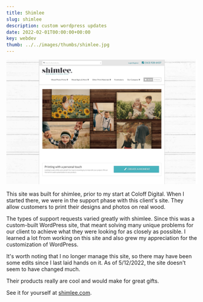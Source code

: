 ```yaml
---
title: Shimlee
slug: shimlee
description: custom wordpress updates
date: 2022-02-01T00:00:00+00:00
key: webdev
thumb: ../../images/thumbs/shimlee.jpg
---
```


![screenshot of the top of shimlee.com's home page](../../images/web-development/shimlee-screenshot.jpg)

This site was built for shimlee, prior to my start at Coloff Digital. When I started there, we were in the support phase with this client's site. They allow customers to print their designs and photos on real wood.

The types of support requests varied greatly with shimlee. Since this was a custom-built WordPress site, that meant solving many unique problems for our client to achieve what they were looking for as closely as possible. I learned a lot from working on this site and also grew my appreciation for the customization of WordPress.

It's worth noting that I no longer manage this site, so there may have been some edits since I last laid hands on it. As of 5/12/2022, the site doesn't seem to have changed much.

Their products really are cool and would make for great gifts.

See it for yourself at [shimlee.com](https://www.shimlee.com).